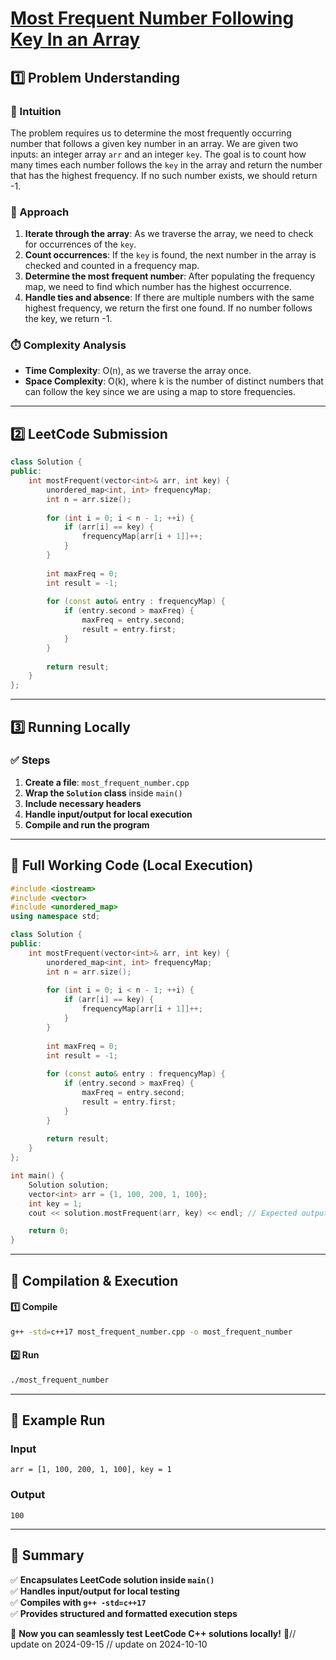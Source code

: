# **[Most Frequent Number Following Key In an Array](https://leetcode.com/problems/most-frequent-number-following-key-in-an-array/description/)**  

## **1️⃣ Problem Understanding**  
### **📌 Intuition**  
The problem requires us to determine the most frequently occurring number that follows a given key number in an array. We are given two inputs: an integer array `arr` and an integer `key`. The goal is to count how many times each number follows the `key` in the array and return the number that has the highest frequency. If no such number exists, we should return -1. 

### **🚀 Approach**  
1. **Iterate through the array**: As we traverse the array, we need to check for occurrences of the `key`. 
2. **Count occurrences**: If the `key` is found, the next number in the array is checked and counted in a frequency map.
3. **Determine the most frequent number**: After populating the frequency map, we need to find which number has the highest occurrence. 
4. **Handle ties and absence**: If there are multiple numbers with the same highest frequency, we return the first one found. If no number follows the key, we return -1.

### **⏱️ Complexity Analysis**  
- **Time Complexity**: O(n), as we traverse the array once.  
- **Space Complexity**: O(k), where k is the number of distinct numbers that can follow the key since we are using a map to store frequencies.  

---  

## **2️⃣ LeetCode Submission**  
```cpp
class Solution {
public:
    int mostFrequent(vector<int>& arr, int key) {
        unordered_map<int, int> frequencyMap;
        int n = arr.size();
        
        for (int i = 0; i < n - 1; ++i) {
            if (arr[i] == key) {
                frequencyMap[arr[i + 1]]++;
            }
        }
        
        int maxFreq = 0;
        int result = -1;
        
        for (const auto& entry : frequencyMap) {
            if (entry.second > maxFreq) {
                maxFreq = entry.second;
                result = entry.first;
            }
        }
        
        return result;
    }
};  
```  

---  

## **3️⃣ Running Locally**  
### **✅ Steps**  
1. **Create a file**: `most_frequent_number.cpp`  
2. **Wrap the `Solution` class** inside `main()`  
3. **Include necessary headers**  
4. **Handle input/output for local execution**  
5. **Compile and run the program**  

---  

## **📝 Full Working Code (Local Execution)**  
```cpp
#include <iostream>
#include <vector>
#include <unordered_map>
using namespace std;

class Solution {
public:
    int mostFrequent(vector<int>& arr, int key) {
        unordered_map<int, int> frequencyMap;
        int n = arr.size();
        
        for (int i = 0; i < n - 1; ++i) {
            if (arr[i] == key) {
                frequencyMap[arr[i + 1]]++;
            }
        }
        
        int maxFreq = 0;
        int result = -1;
        
        for (const auto& entry : frequencyMap) {
            if (entry.second > maxFreq) {
                maxFreq = entry.second;
                result = entry.first;
            }
        }
        
        return result;
    }
};

int main() {
    Solution solution;
    vector<int> arr = {1, 100, 200, 1, 100};
    int key = 1;
    cout << solution.mostFrequent(arr, key) << endl; // Expected output: 100

    return 0;
}
```  

---  

## **🔧 Compilation & Execution**  
#### **1️⃣ Compile**  
```bash
g++ -std=c++17 most_frequent_number.cpp -o most_frequent_number
```  

#### **2️⃣ Run**  
```bash
./most_frequent_number
```  

---  

## **🎯 Example Run**  
### **Input**  
```
arr = [1, 100, 200, 1, 100], key = 1
```  
### **Output**  
```
100
```  

---  

## **📌 Summary**  
✅ **Encapsulates LeetCode solution inside `main()`**  
✅ **Handles input/output for local testing**  
✅ **Compiles with `g++ -std=c++17`**  
✅ **Provides structured and formatted execution steps**  

🚀 **Now you can seamlessly test LeetCode C++ solutions locally!** 🚀// update on 2024-09-15
// update on 2024-10-10
